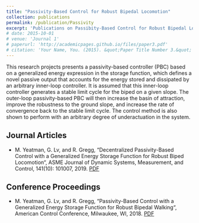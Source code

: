 ```yaml
---
title: "Passivity-Based Control for Robust Bipedal Locomotion"
collection: publications
permalink: /publication/Passivity
excerpt: 'Publications on Passibity-Based Control for Robust Bipedal Locomotion'
# date: 2015-10-01
# venue: 'Journal 1'
# paperurl: 'http://academicpages.github.io/files/paper3.pdf'
# citation: 'Your Name, You. (2015). &quot;Paper Title Number 3.&quot; <i>Journal 1</i>. 1(3).'
---
```

This research projects presents a passivity-based controller (PBC) based on a generalized energy expression in the storage function, which defines a novel passive output that accounts for the energy stored and dissipated by an arbitrary inner-loop controller. It is assumed that this inner-loop controller generates a stable limit cycle for the biped on a given slope. The outer-loop passivity-based PBC will then increase the basin of attraction, improve the robustness to the ground slope, and increase the rate of convergence back to the stable limit cycle. The control method is also shown to perform with an arbitrary degree of underactuation in the system.

Journal Articles
---
* M. Yeatman, G. Lv, and R. Gregg, “Decentralized Passivity-Based Control with a Generalized Energy Storage Function for Robust Biped Locomotion“, ASME Journal of Dynamic Systems, Measurement, and Control, 141(10): 101007, 2019. [PDF](http://assistiveroboticslaboratory.github.io/files/GeASME.pdf)

Conference Proceedings
---
* M. Yeatman, G. Lv, and R. Gregg, “Passivity-Based Control with a Generalized Energy Storage Function for Robust Bipedal Walking“, American Control Conference, Milwaukee, WI, 2018. [PDF](http://assistiveroboticslaboratory.github.io/files/GeACC18.pdf)
